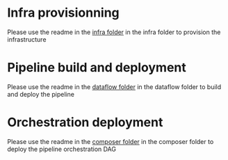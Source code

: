 # Infra provisionning

Please use the readme in the [infra folder](infra/) in the infra folder to provision the infrastructure


# Pipeline build and deployment

Please use the readme in the [dataflow folder](dataflow/) in the dataflow folder to build and deploy the pipeline

# Orchestration deployment

Please use the readme in the [composer folder](composer/) in the composer folder to deploy the pipeline orchestration DAG

